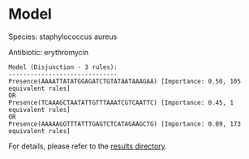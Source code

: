 
# Model

Species: staphylococcus aureus

Antibiotic: erythromycin

```
Model (Disjunction - 3 rules):
------------------------------
Presence(AAAATTATATGGAGATCTGTATAATAAAGAA) [Importance: 0.50, 105 equivalent rules]
OR
Presence(TCAAAGCTAATATTGTTTAAATCGTCAATTC) [Importance: 0.45, 1 equivalent rules]
OR
Presence(AAAAAGGTTTATTTGAGTCTCATAGAAGCTG) [Importance: 0.09, 173 equivalent rules]

```

For details, please refer to the [results directory](../../../../../results/scm_b/staphylococcus%20aureus/erythromycin/repeat_7/).

